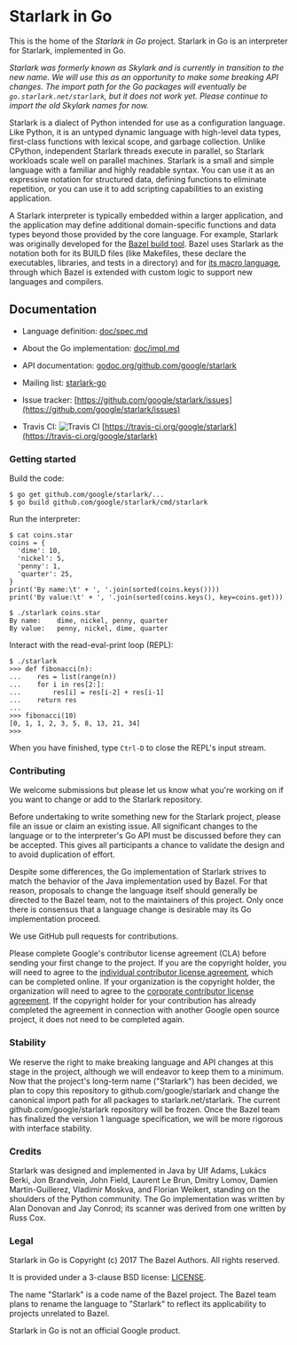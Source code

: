 
<!-- This file is the project homepage at github.com/google/starlark -->

# Starlark in Go

This is the home of the _Starlark in Go_ project.
Starlark in Go is an interpreter for Starlark, implemented in Go.

*Starlark was formerly known as Skylark and is currently in transition
to the new name. We will use this as an opportunity to make some
breaking API changes. The import path for the Go packages will
eventually be `go.starlark.net/starlark`, but it does not work yet.
Please continue to import the old Skylark names for now.*

Starlark is a dialect of Python intended for use as a configuration language.
Like Python, it is an untyped dynamic language with high-level data
types, first-class functions with lexical scope, and garbage collection.
Unlike CPython, independent Starlark threads execute in parallel, so
Starlark workloads scale well on parallel machines.
Starlark is a small and simple language with a familiar and highly
readable syntax. You can use it as an expressive notation for
structured data, defining functions to eliminate repetition, or you
can use it to add scripting capabilities to an existing application.

A Starlark interpreter is typically embedded within a larger
application, and the application may define additional domain-specific
functions and data types beyond those provided by the core language.
For example, Starlark was originally developed for the
[Bazel build tool](https://bazel.build).
Bazel uses Starlark as the notation both for its BUILD files (like
Makefiles, these declare the executables, libraries, and tests in a
directory) and for [its macro
language](https://docs.bazel.build/versions/master/starlark/language.html),
through which Bazel is extended with custom logic to support new
languages and compilers.


## Documentation

* Language definition: [doc/spec.md](doc/spec.md)

* About the Go implementation: [doc/impl.md](doc/impl.md)

* API documentation: [godoc.org/github.com/google/starlark](https://godoc.org/github.com/google/starlark)

* Mailing list: [starlark-go](https://groups.google.com/forum/#!forum/starlark-go)

* Issue tracker: [https://github.com/google/starlark/issues](https://github.com/google/starlark/issues)

* Travis CI: ![Travis CI](https://travis-ci.org/google/starlark.svg) [https://travis-ci.org/google/starlark](https://travis-ci.org/google/starlark)

### Getting started

Build the code:

```shell
$ go get github.com/google/starlark/...
$ go build github.com/google/starlark/cmd/starlark
```

Run the interpreter:

```
$ cat coins.star
coins = {
  'dime': 10,
  'nickel': 5,
  'penny': 1,
  'quarter': 25,
}
print('By name:\t' + ', '.join(sorted(coins.keys())))
print('By value:\t' + ', '.join(sorted(coins.keys(), key=coins.get)))

$ ./starlark coins.star
By name:	dime, nickel, penny, quarter
By value:	penny, nickel, dime, quarter
```

Interact with the read-eval-print loop (REPL):

```
$ ./starlark
>>> def fibonacci(n):
...    res = list(range(n))
...    for i in res[2:]:
...        res[i] = res[i-2] + res[i-1]
...    return res
...
>>> fibonacci(10)
[0, 1, 1, 2, 3, 5, 8, 13, 21, 34]
>>>
```

When you have finished, type `Ctrl-D` to close the REPL's input stream. 

### Contributing

We welcome submissions but please let us know what you're working on
if you want to change or add to the Starlark repository.

Before undertaking to write something new for the Starlark project,
please file an issue or claim an existing issue.
All significant changes to the language or to the interpreter's Go
API must be discussed before they can be accepted.
This gives all participants a chance to validate the design and to
avoid duplication of effort.

Despite some differences, the Go implementation of Starlark strives to
match the behavior of the Java implementation used by Bazel.
For that reason, proposals to change the language itself should
generally be directed to the Bazel team, not to the maintainers of
this project.
Only once there is consensus that a language change is desirable may
its Go implementation proceed.

We use GitHub pull requests for contributions.

Please complete Google's contributor license agreement (CLA) before
sending your first change to the project.  If you are the copyright
holder, you will need to agree to the
[individual contributor license agreement](https://cla.developers.google.com/about/google-individual),
which can be completed online.
If your organization is the copyright holder, the organization will
need to agree to the [corporate contributor license agreement](https://cla.developers.google.com/about/google-corporate).
If the copyright holder for your contribution has already completed
the agreement in connection with another Google open source project,
it does not need to be completed again.

### Stability

We reserve the right to make breaking language and API changes at this
stage in the project, although we will endeavor to keep them to a minimum.
Now that the project's long-term name ("Starlark") has been decided,
we plan to copy this repository to github.com/google/starlark and
change the canonical import path for all packages to starlark.net/starlark.
The current github.com/google/starlark repository will be frozen.
Once the Bazel team has finalized the version 1 language specification,
we will be more rigorous with interface stability.

### Credits

Starlark was designed and implemented in Java by
Ulf Adams,
Lukács Berki,
Jon Brandvein,
John Field,
Laurent Le Brun,
Dmitry Lomov,
Damien Martin-Guillerez,
Vladimir Moskva, and
Florian Weikert,
standing on the shoulders of the Python community.
The Go implementation was written by Alan Donovan and Jay Conrod;
its scanner was derived from one written by Russ Cox.

### Legal

Starlark in Go is Copyright (c) 2017 The Bazel Authors.
All rights reserved.

It is provided under a 3-clause BSD license:
[LICENSE](https://github.com/google/starlark/blob/master/LICENSE).

The name "Starlark" is a code name of the Bazel project.
The Bazel team plans to rename the language to "Starlark" to reflect its
applicability to projects unrelated to Bazel.

Starlark in Go is not an official Google product.
